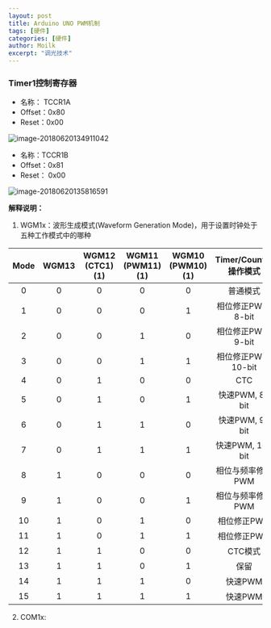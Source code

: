 ```yaml
---
layout: post  
title: Arduino UNO PWM机制  
tags: [硬件]  
categories: [硬件]  
author: Moilk  
excerpt: "调光技术"  
---
```


### Timer1控制寄存器

- 名称： TCCR1A
- Offset：0x80
- Reset：0x00

![image-20180620134911042]({{site.baseurl}}/assets/images/hardware/image-20180620134911042.png)



- 名称：TCCR1B
- Offset：0x81
- Reset： 0x00

![image-20180620135816591]({{site.baseurl}}/assets/images/hardware/image-20180620135816591.png)

**解释说明：**

1. WGM1x：波形生成模式(Waveform Generation Mode)，用于设置时钟处于五种工作模式中的哪种

| Mode | WGM13 | WGM12 (CTC1)(1) | WGM11 (PWM11)(1) | WGM10 (PWM10)(1) | Timer/Counter 操作模式 |  TOP   | Update of OCR1x at | TOV1 Flag Set on |
| :--: | :---: | :-------------: | :--------------: | :--------------: | :--------------------: | :----: | :----------------: | :--------------: |
|  0   |   0   |        0        |        0         |        0         |        普通模式        | 0xFFFF |     Immediate      |       MAX        |
|  1   |   0   |        0        |        0         |        1         |   相位修正PWM, 8-bit   | 0x00FF |        TOP         |      BOTTOM      |
|  2   |   0   |        0        |        1         |        0         |   相位修正PWM, 9-bit   | 0x01FF |        TOP         |      BOTTOM      |
|  3   |   0   |        0        |        1         |        1         |  相位修正PWM, 10-bit   | 0x03FF |        TOP         |      BOTTOM      |
|  4   |   0   |        1        |        0         |        0         |          CTC           | OCR1A  |     Immediate      |       MAX        |
|  5   |   0   |        1        |        0         |        1         |    快速PWM, 8- bit     | 0x00FF |       BOTTOM       |       TOP        |
|  6   |   0   |        1        |        1         |        0         |    快速PWM, 9- bit     | 0x01FF |       BOTTOM       |       TOP        |
|  7   |   0   |        1        |        1         |        1         |    快速PWM, 10- bit    | 0x03FF |       BOTTOM       |       TOP        |
|  8   |   1   |        0        |        0         |        0         |   相位与频率修正PWM    |  ICR1  |       BOTTOM       |      BOTTOM      |
|  9   |   1   |        0        |        0         |        1         |   相位与频率修正PWM    | OCR1A  |       BOTTOM       |      BOTTOM      |
|  10  |   1   |        0        |        1         |        0         |      相位修正PWM       |  ICR1  |        TOP         |      BOTTOM      |
|  11  |   1   |        0        |        1         |        1         |      相位修正PWM       | OCR1A  |        TOP         |      BOTTOM      |
|  12  |   1   |        1        |        0         |        0         |        CTC模式         |  ICR1  |     Immediate      |       MAX        |
|  13  |   1   |        1        |        0         |        1         |          保留          |   -    |         -          |        -         |
|  14  |   1   |        1        |        1         |        0         |        快速PWM         |  ICR1  |       BOTTOM       |       TOP        |
|  15  |   1   |        1        |        1         |        1         |        快速PWM         | OCR1A  |       BOTTOM       |       TOP        |

2. COM1x: 